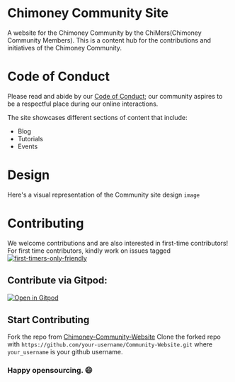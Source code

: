 # Chimoney Community Site
A website for the Chimoney Community by the ChiMers(Chimoney Community Members). This is a content hub for the contributions and initiatives of the Chimoney
Community.

# Code of Conduct
Please read and abide by our [Code of Conduct](https://docs.google.com/document/d/1ePyYNcM-uo387XwTtTvrxhA1FOVzL6ykVn38cZy3fZY/edit?usp=sharing); 
our community aspires to be a respectful place during our online interactions.

The site showcases different sections of content that include:

* Blog
* Tutorials
* Events

# Design
Here's a visual representation of the Community site design
`image`

# Contributing
We welcome contributions and are also interested in first-time contributors! 
For first time contributors, kindly work on issues tagged 
[![first-timers-only-friendly](https://img.shields.io/badge/first--timers--only-blue.svg?style=flat-square)](#)

## Contribute via Gitpod:

[![Open in Gitpod](https://gitpod.io/button/open-in-gitpod.svg)](https://gitpod.io/#https://github.com/Chimoney/Community-Website)


## Start Contributing
Fork the repo from [Chimoney-Community-Website](https://github.com/Chimoney/Community-Website)
Clone the forked repo with `https://github.com/your-username/Community-Website.git` where `your_username` is your github username.

### Happy opensourcing. :smile:
